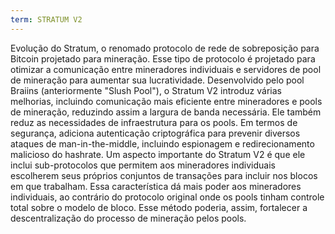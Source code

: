 ```yaml
---
term: STRATUM V2
---
```


Evolução do Stratum, o renomado protocolo de rede de sobreposição para Bitcoin projetado para mineração. Esse tipo de protocolo é projetado para otimizar a comunicação entre mineradores individuais e servidores de pool de mineração para aumentar sua lucratividade. Desenvolvido pelo pool Braiins (anteriormente "Slush Pool"), o Stratum V2 introduz várias melhorias, incluindo comunicação mais eficiente entre mineradores e pools de mineração, reduzindo assim a largura de banda necessária. Ele também reduz as necessidades de infraestrutura para os pools. Em termos de segurança, adiciona autenticação criptográfica para prevenir diversos ataques de man-in-the-middle, incluindo espionagem e redirecionamento malicioso do hashrate. Um aspecto importante do Stratum V2 é que ele inclui sub-protocolos que permitem aos mineradores individuais escolherem seus próprios conjuntos de transações para incluir nos blocos em que trabalham. Essa característica dá mais poder aos mineradores individuais, ao contrário do protocolo original onde os pools tinham controle total sobre o modelo de bloco. Esse método poderia, assim, fortalecer a descentralização do processo de mineração pelos pools.